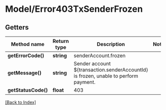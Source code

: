 # Model/Error403TxSenderFrozen

## Getters

Method name | Return type | Description | Notes
------------ | ------------- | ------------- | -------------
**getErrorCode()** | **string** | senderAccount.frozen |
**getMessage()** | **string** | Sender account ${transaction.senderAccountId} is frozen, unable to perform payment. |
**getStatusCode()** | **float** | 403 |

[[Back to Index]](../index.md)
